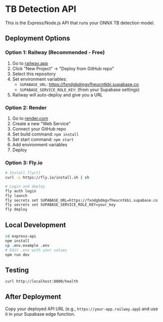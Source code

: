 # TB Detection API

This is the Express/Node.js API that runs your ONNX TB detection model.

## Deployment Options

### Option 1: Railway (Recommended - Free)
1. Go to [railway.app](https://railway.app)
2. Click "New Project" → "Deploy from GitHub repo"
3. Select this repository
4. Set environment variables:
   - `SUPABASE_URL`: https://fxndgbdmgvfheucntkbi.supabase.co
   - `SUPABASE_SERVICE_ROLE_KEY`: (from your Supabase settings)
5. Railway will auto-deploy and give you a URL

### Option 2: Render
1. Go to [render.com](https://render.com)
2. Create a new "Web Service"
3. Connect your GitHub repo
4. Set build command: `npm install`
5. Set start command: `npm start`
6. Add environment variables
7. Deploy

### Option 3: Fly.io
```bash
# Install flyctl
curl -L https://fly.io/install.sh | sh

# Login and deploy
fly auth login
fly launch
fly secrets set SUPABASE_URL=https://fxndgbdmgvfheucntkbi.supabase.co
fly secrets set SUPABASE_SERVICE_ROLE_KEY=your_key
fly deploy
```

## Local Development

```bash
cd express-api
npm install
cp .env.example .env
# Edit .env with your values
npm run dev
```

## Testing

```bash
curl http://localhost:8000/health
```

## After Deployment

Copy your deployed API URL (e.g., `https://your-app.railway.app`) and use it in your Supabase edge function.
